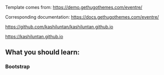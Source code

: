 Template comes from: https://demo.gethugothemes.com/eventre/

Corresponding documentation: https://docs.gethugothemes.com/eventre/

https://github.com/kashiluntan/kashiluntan.github.io

https://kashiluntan.github.io

## What you should learn:
### Bootstrap

